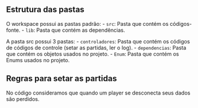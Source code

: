 ## Estrutura das pastas

O workspace possui as pastas padrão:
    - `src`: Pasta que contém os códigos-fonte.
    - `lib`: Pasta que contém as dependências.

A pasta src possui 3 pastas:
    - `controladores`: Pasta que contém os códigos de códigos de controle (setar as partidas, ler o log).
    - `dependencias`: Pasta que contém os objetos usados no projeto.
    - `Enum`: Pasta que contém os Enums usados no projeto.


## Regras para setar as partidas

No código consideramos que quando um player se desconecta seus dados são perdidos.